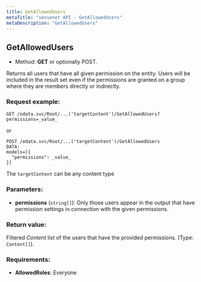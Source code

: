 ```yaml
---
title: GetAllowedUsers
metaTitle: "sensenet API - GetAllowedUsers"
metaDescription: "GetAllowedUsers"
---
```


## GetAllowedUsers
- Method: **GET** or optionally POST.

Returns all users that have all given permission on the entity.
 Users will be included in the result set even if the permissions are granted on a group
 where they are members directly or indirectly.

### Request example:

```
GET /odata.svc/Root/...('targetContent')/GetAllowedUsers?permissions=_value_
```
or
```
POST /odata.svc/Root/...('targetContent')/GetAllowedUsers
DATA:
models=[{
  "permissions": _value_
}]
```
The `targetContent` can be any content type
### Parameters:
- **permissions** (`string[]`): Only those users appear in the output that have permission settings
 in connection with the given permissions.

### Return value:
Filtered _Content_ list of the users that have the provided permissions. (Type: `Content[]`).

### Requirements:
- **AllowedRoles**: Everyone

